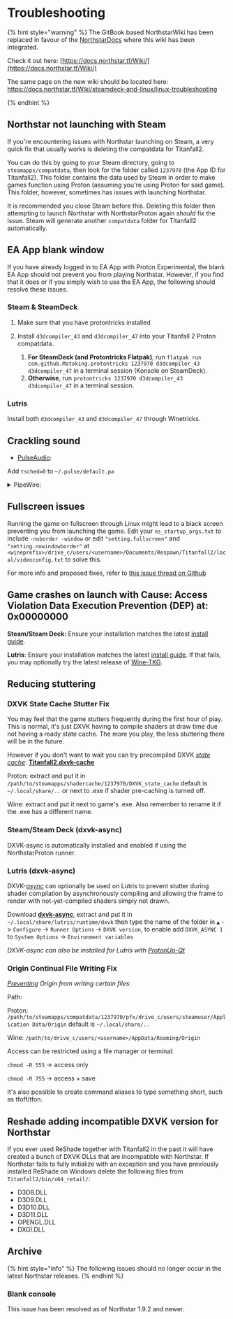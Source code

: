 # Troubleshooting

{% hint style="warning" %}
The GitBook based NorthstarWiki has been replaced in favour of the [NorthstarDocs](https://docs.northstar.tf/) where this wiki has been integrated.

Check it out here: [https://docs.northstar.tf/Wiki/](https://docs.northstar.tf/Wiki/)

The same page on the new wiki should be located here: https://docs.northstar.tf/Wiki/steamdeck-and-linux/linux-troubleshooting

{% endhint %}

## Northstar not launching with Steam

If you're encountering issues with Northstar launching on Steam, a very quick fix that usually works is deleting the compatdata for Titanfall2.

You can do this by going to your Steam directory, going to `steamapps/compatdata`, then look for the folder called `1237970` (the App ID for Titanfall2). This folder contains the data used by Steam in order to make games function using Proton (assuming you're using Proton for said game).
This folder, however, sometimes has issues with launching Northstar.

It is recommended you close Steam before this. Deleting this folder then attempting to launch Northstar with NorthstarProton again _should_ fix the issue. Steam will generate another `compatdata` folder for Titanfall2 automatically.

## EA App blank window

If you have already logged in to EA App with Proton Experimental, the blank EA App should not prevent you from playing Northstar. However, if you find that it does or if you simply wish to use the EA App, the following should resolve these issues.

### Steam & SteamDeck

1. Make sure that you have protontricks installed

2. Install `d3dcompiler_43` and `d3dcompiler_47` into your Titanfall 2 Proton compatdata.
    1. **For SteamDeck (and Protontricks Flatpak)**, run `flatpak run com.github.Matoking.protontricks 1237970 d3dcompiler_43 d3dcompiler_47` in a terminal session (Konsole on SteamDeck).
    2. **Otherwise**, run `protontricks 1237970 d3dcompiler_43 d3dcompiler_47` in a terminal session.

### Lutris

Install both `d3dcompiler_43` and `d3dcompiler_47` through Winetricks.

## Crackling sound

* [PulseAudio](https://wiki.archlinux.org/title/PulseAudio/Troubleshooting#Glitches.2C\_skips\_or\_crackling):

Add `tsched=0` to `~/.pulse/default.pa`

<details><summary>PipeWire:</summary>

[Source](https://forum.manjaro.org/t/howto-troubleshoot-crackling-in-pipewire/82442)

This guide is for pipewire-media-session, not wirepluber which has a different location and is formatted in LUA.

Before, copy all the necessary configuration files:

```
mkdir -p ~/.config/pipewire/media-session.d/ && cp /usr/share/pipewire/media-session.d/alsa-monitor.conf ~/.config/pipewire/media-session.d && cp /usr/share/pipewire/pipewire.conf ~/.config/pipewire/
```
Restart PipeWire after each step.

1. Enable sample rate switching.

Change `#default.clock.allowed-rates = [ 48000 ]` to `default.clock.allowed-rates = [ 44100 48000 ]` in `~/.config/pipewire/pipewire.conf`.

2. Disable suspend.

Change `#session.suspend-timeout-seconds = 5` to `session.suspend-timeout-seconds = 0` in `~/.config/pipewire/media-session.d/alsa-monitor.conf`.

If the above doesn't help, you can also try:

3. Setting alsa headroom (`alsa-monitor.conf`).

Change `#api.alsa.headroom      = 0` to `#api.alsa.headroom      = 1024`.

If it doesn't solve the issue try 2048 however if it does try lower values: 512, 256, 128, 64, 32. Use a lowest value that works.

4. Changing the alsa period size (`alsa-monitor.conf`).

`#api.alsa.period-size   = 1024`

`#api.alsa.headroom      = 0`

to

`api.alsa.period-size   = 256`

`api.alsa.headroom      = 1024`

If it doesn't solve the issue try different values: 2048, 512, 256, 128, 64, 32. Use a lowest values that works.
</details>

## Fullscreen issues

Running the game on fullscreen through Linux might lead to a black screen preventing you from launching the game. Edit your `ns_startup_args.txt` to include `-noborder -window` or edit `"setting.fullscreen"` and `"setting.nowindowborder"` at `<wineprefix>/drive_c/users/<username>/Documents/Respawn/Titanfall2/local/videoconfig.txt` to solve this.

For more info and proposed fixes, refer to [this issue thread on Github](https://github.com/R2Northstar/Northstar/issues/1)

## Game crashes on launch with Cause: Access Violation Data Execution Prevention (DEP) at: 0x00000000

**Steam/Steam Deck:** Ensure your installation matches the latest [install guide](installing-on-steamdeck-and-linux.md#steam-and-steam-deck-northstarproton).

**Lutris**: Ensure your installation matches the latest [install guide](installing-on-steamdeck-and-linux.md#lutris-wine). If that fails, you may optionally try the latest release of [Wine-TKG](https://github.com/Frogging-Family/wine-tkg-git/releases/latest).

## Reducing stuttering

### DXVK State Cache Stutter Fix

You may feel that the game stutters frequently during the first hour of play. This is normal, it's just DXVK having to compile shaders at draw time due not having a ready state cache. The more you play, the less stuttering there will be in the future.

However if you don't want to wait you can try precompiled DXVK [_state cache_](https://github.com/doitsujin/dxvk#state-cache): [**Titanfall2.dxvk-cache**](https://github.com/begin-theadventure/dxvk-caches/blob/v10/dxvk-caches/Titanfall/Titanfall%202/Titanfall2.dxvk-cache.md)

Proton: extract and put it in `/path/to/steamapps/shadercache/1237970/DXVK_state_cache` default is `~/.local/share/..` or next to .exe if shader pre-caching is turned off.

Wine: extract and put it next to game's .exe. Also remember to rename it if the .exe has a different name.

### Steam/Steam Deck (dxvk-async)

DXVK-async is automatically installed and enabled if using the NorthstarProton runner.

### Lutris (dxvk-async)

DXVK-[_async_](https://github.com/Sporif/dxvk-async#improvements) can optionally be used on Lutris to prevent stutter during shader compilation by asynchronously compiling and allowing the frame to render with not-yet-compiled shaders simply not drawn.

Download [**dxvk-async**](https://github.com/Sporif/dxvk-async/releases), extract and put it in `~/.local/share/lutris/runtime/dxvk` then type the name of the folder in `▲` -> `Configure` -> `Runner Options` -> `DXVK version`, to enable add `DXVK_ASYNC 1` to `System Options` -> `Environment variables`

_DXVK-async can also be installed for Lutris with_ [_ProtonUp-Qt_](https://davidotek.github.io/protonup-qt/)

### Origin Continual File Writing Fix

[_Preventing_](https://github.com/ValveSoftware/Proton/issues/4001#issuecomment-647014231) _Origin from writing certain files_:

Path:

Proton: `/path/to/steamapps/compatdata/1237970/pfx/drive_c/users/steamuser/Application Data/Origin` default is `~/.local/share/..`

Wine: `/path/to/drive_c/users/<username>/AppData/Roaming/Origin`

Access can be restricted using a file manager or terminal:

`chmod -R 555` -> access only

`chmod -R 755` -> access + save

It's also possible to create command aliases to type something short, such as tfoff/tfon.

## Reshade adding incompatible DXVK version for Northstar

If you ever used ReShade together with Titanfall2 in the past it will have created a bunch of DXVK DLLs that are incompatible with Northstar. If Northstar fails to fully initialize with an exception and you have previously installed ReShade on Windows delete the following files from `Titanfall2/bin/x64_retail/`:

* D3D8.DLL
* D3D9.DLL
* D3D10.DLL
* D3D11.DLL
* OPENGL.DLL
* DXGI.DLL

## Archive

{% hint style="info" %}
The following issues should no longer occur in the latest Northstar releases.
{% endhint %}

### Blank console

This issue has been resolved as of Northstar 1.9.2 and newer.

